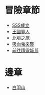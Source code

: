 <!-- TITLE: 冒險紀錄 -->
<!-- SUBTITLE: 超隨便跑團流水帳，但是會慢慢變成文章…嗎?-->


# 冒險章節
* [SSS成立](冒險章節/SSS成立)
* [王國罪人](冒險章節/王國罪人)
* [北境之旅](冒險章節/北境之旅)
* [吸血鬼來襲](冒險章節/吸血鬼來襲)
* [前往精靈城邦](冒險章節/前往精靈城邦)

# 邊章
* [白羽山](冒險章節/白羽山)



